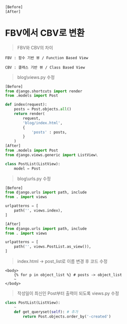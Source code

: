 ~~~python
[Before]
[After]
~~~

# FBV에서 CBV로 변환
> FBV와 CBV의 차이  
~~~
FBV : 함수 기반 뷰 / Function Based View

CBV : 클래스 기반 뷰 / Class Based View
~~~
> blog\views.py 수정  
~~~python
[Before]
from django.shortcuts import render
from .models import Post

def index(request):
    posts = Post.objects.all()
    return render(
        request,
        'blog/index.html',
        {
            'posts' : posts,
        }
    )
[After]
from .models import Post
from django.views.generic import ListView\

class PostList(ListView):
    model = Post
~~~

> blog\urls.py 수정  
~~~python
[Before]
from django.urls import path, include
from . import views

urlpatterns = [
    path('', views.index),
]

[After]
from django.urls import path, include
from . import views

urlpatterns = [
    path('', views.PostList.as_view()),
]
~~~
> index.html → post_list로 이름 변경 후 코드 수정  
~~~
<body>
    {% for p in object_list %} # posts -> object_list
    ~
</body>
~~~
> 작성일이 최신인 Post부터 출력이 되도록 views.py 수정  
~~~python
class PostList(ListView):
    ~
    def get_queryset(self): # 추가
        return Post.objects.order_by('-created') 
~~~

